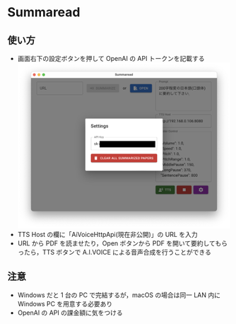 # Summaread

## 使い方

- 画面右下の設定ボタンを押して OpenAI の API トークンを記載する
  ![Alt text](img/apikey.png)
- TTS Host の欄に「AiVoiceHttpApi(現在非公開)」の URL を入力
- URL から PDF を読ませたり，Open ボタンから PDF を開いて要約してもらったら，TTS ボタンで A.I.VOICE による音声合成を行うことができる

## 注意

- Windows だと 1 台の PC で完結するが，macOS の場合は同一 LAN 内に Windows PC を用意する必要あり
- OpenAI の API の課金額に気をつける
